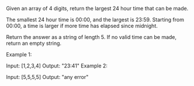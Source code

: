 Given an array of 4 digits, return the largest 24 hour time that can be made.

The smallest 24 hour time is 00:00, and the largest is 23:59.  Starting from 00:00, a time is larger if more time has elapsed since midnight.

Return the answer as a string of length 5.  If no valid time can be made, return an empty string.

Example 1:

Input: [1,2,3,4]
Output: "23:41"
Example 2:

Input: [5,5,5,5]
Output: "any error"

